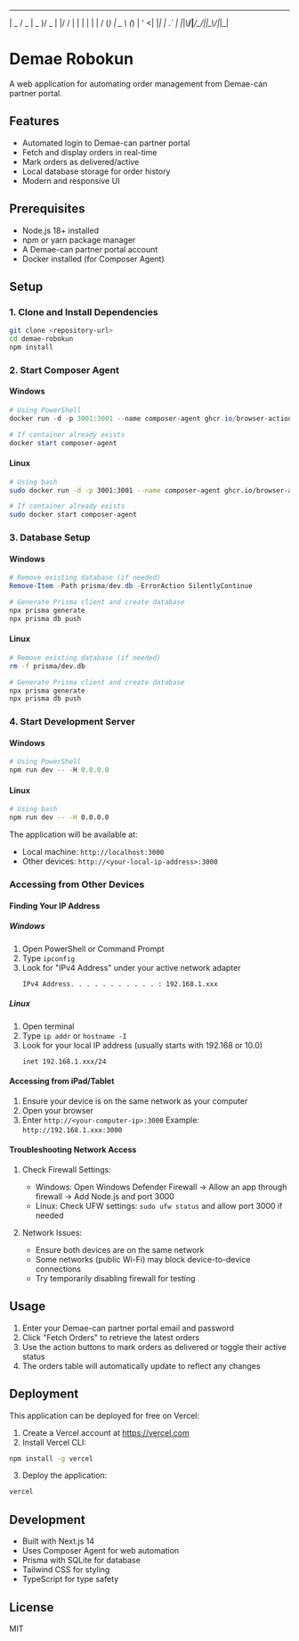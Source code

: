   ___  ___  ___  ___  _  ___   _ _  _ 
 | _ \/ _ \| _ )/ _ \| |/ / | | | \| |
 |   / (_) | _ \ (_) | ' <| |_| | .` |
 |_|_\\___/|___/\___/|_|\_\\___/|_|\_|
                                      
                                      
# Demae Robokun

A web application for automating order management from Demae-can partner portal.

## Features

- Automated login to Demae-can partner portal
- Fetch and display orders in real-time
- Mark orders as delivered/active
- Local database storage for order history
- Modern and responsive UI

## Prerequisites

- Node.js 18+ installed
- npm or yarn package manager
- A Demae-can partner portal account
- Docker installed (for Composer Agent)

## Setup

### 1. Clone and Install Dependencies

```bash
git clone <repository-url>
cd demae-robokun
npm install
```

### 2. Start Composer Agent

#### Windows

```powershell
# Using PowerShell
docker run -d -p 3001:3001 --name composer-agent ghcr.io/browser-actions/composer-agent

# If container already exists
docker start composer-agent
```

#### Linux

```bash
# Using bash
sudo docker run -d -p 3001:3001 --name composer-agent ghcr.io/browser-actions/composer-agent

# If container already exists
sudo docker start composer-agent
```

### 3. Database Setup

#### Windows

```powershell
# Remove existing database (if needed)
Remove-Item -Path prisma/dev.db -ErrorAction SilentlyContinue

# Generate Prisma client and create database
npx prisma generate
npx prisma db push
```

#### Linux

```bash
# Remove existing database (if needed)
rm -f prisma/dev.db

# Generate Prisma client and create database
npx prisma generate
npx prisma db push
```

### 4. Start Development Server

#### Windows

```powershell
# Using PowerShell
npm run dev -- -H 0.0.0.0
```

#### Linux

```bash
# Using bash
npm run dev -- -H 0.0.0.0
```

The application will be available at:

- Local machine: `http://localhost:3000`
- Other devices: `http://<your-local-ip-address>:3000`

### Accessing from Other Devices

#### Finding Your IP Address

##### Windows

1. Open PowerShell or Command Prompt
2. Type `ipconfig`
3. Look for "IPv4 Address" under your active network adapter
   ```
   IPv4 Address. . . . . . . . . . . : 192.168.1.xxx
   ```

##### Linux

1. Open terminal
2. Type `ip addr` or `hostname -I`
3. Look for your local IP address (usually starts with 192.168 or 10.0)
   ```
   inet 192.168.1.xxx/24
   ```

#### Accessing from iPad/Tablet

1. Ensure your device is on the same network as your computer
2. Open your browser
3. Enter `http://<your-computer-ip>:3000`
   Example: `http://192.168.1.xxx:3000`

#### Troubleshooting Network Access

1. Check Firewall Settings:

   - Windows: Open Windows Defender Firewall → Allow an app through firewall → Add Node.js and port 3000
   - Linux: Check UFW settings: `sudo ufw status` and allow port 3000 if needed

2. Network Issues:
   - Ensure both devices are on the same network
   - Some networks (public Wi-Fi) may block device-to-device connections
   - Try temporarily disabling firewall for testing

## Usage

1. Enter your Demae-can partner portal email and password
2. Click "Fetch Orders" to retrieve the latest orders
3. Use the action buttons to mark orders as delivered or toggle their active status
4. The orders table will automatically update to reflect any changes

## Deployment

This application can be deployed for free on Vercel:

1. Create a Vercel account at https://vercel.com
2. Install Vercel CLI:

```bash
npm install -g vercel
```

3. Deploy the application:

```bash
vercel
```

## Development

- Built with Next.js 14
- Uses Composer Agent for web automation
- Prisma with SQLite for database
- Tailwind CSS for styling
- TypeScript for type safety

## License

MIT
